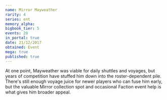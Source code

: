 ```yaml
---
name: Mirror Mayweather
rarity: 4
series: ent
memory_alpha:
bigbook_tier: 5
events: 20
in_portal: true
date: 21/12/2017
obtained: Event
mega: true
published: true
---
```


At one point, Mayweather was viable for daily shuttles and voyages, but years of competition have stuffed him down into the roster-dependent pile. There's still enough voyage juice for newer players who can fuse him early, but the valuable Mirror collection spot and occasional Faction event help is what gives him broader appeal.

